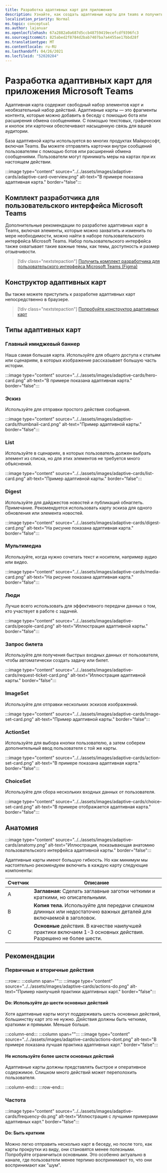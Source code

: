 ```yaml
---
title: Разработка адаптивных карт для приложения
description: Узнайте, как создать адаптивные карты для teams и получить набор пользовательского интерфейса Microsoft Teams.
localization_priority: Normal
ms.topic: conceptual
ms.author: lajanuar
ms.openlocfilehash: 67a2882a0a687d5ccb48759419ecefcdf9396fc3
ms.sourcegitcommit: 825abed2f8784d2bab7407ba7a4455ae17bbd28f
ms.translationtype: MT
ms.contentlocale: ru-RU
ms.lasthandoff: 04/26/2021
ms.locfileid: "52020284"
---
```

# <a name="designing-adaptive-cards-for-your-microsoft-teams-app"></a>Разработка адаптивных карт для приложения Microsoft Teams

Адаптивная карта содержит свободный набор элементов карт и необязательный набор действий. Адаптивные карты — это фрагменты контента, которые можно добавить в беседу с помощью бота или расширения обмена сообщениями. С помощью текстовых, графических и кнопок эти карточки обеспечивают насыщенную связь для вашей аудитории.

База адаптивной карты используется во многих продуктах Майкрософт, включая Teams. Вы можете отправлять карточки внутри сообщений пользователям с помощью ботов или расширений обмена сообщениями. Пользователи могут принимать меры на картах при их настоящем действии.

:::image type="content" source="../../assets/images/adaptive-cards/adaptive-card-overview.png" alt-text="В примере показана адаптивная карта." border="false":::

## <a name="microsoft-teams-ui-kit"></a>Комплект разработчика для пользовательского интерфейса Microsoft Teams

Дополнительные рекомендации по разработке адаптивных карт в Teams, включая элементы, которые можно захватить и изменить по мере необходимости, можно найти в наборе пользовательского интерфейса Microsoft Teams. Набор пользовательского интерфейса также охватывает такие важные темы, как темы, доступность и размер отзывчивости.

> [!div class="nextstepaction"]
> [Получить комплект разработчика для пользовательского интерфейса Microsoft Teams (Figma)](https://www.figma.com/community/file/916836509871353159)

## <a name="adaptive-cards-designer"></a>Конструктор адаптивных карт

Вы также можете приступить к разработке адаптивных карт непосредственно в браузере.

> [!div class="nextstepaction"]
> [Попробуйте конструктор адаптивных карт](https://adaptivecards.io/designer/)

## <a name="types-of-adaptive-cards"></a>Типы адаптивных карт

### <a name="hero"></a>Главный имиджевый баннер

Наша самая большая карта. Используйте для общего доступа к статьям или сценариям, в которых изображение рассказывает большую часть истории.

:::image type="content" source="../../assets/images/adaptive-cards/hero-card.png" alt-text="В примере показана адаптивная карта." border="false":::

### <a name="thumbnail"></a>Эскиз

Используйте для отправки простого действия сообщения.

:::image type="content" source="../../assets/images/adaptive-cards/thumbnail-card.png" alt-text="Пример адаптивной карты." border="false":::

### <a name="list"></a>List

Используйте в сценариях, в которых пользователь должен выбрать элемент из списка, но для этих элементов не требуется много объяснений.

:::image type="content" source="../../assets/images/adaptive-cards/list-card.png" alt-text="Пример адаптивной карты." border="false":::

### <a name="digest"></a>Digest

Используйте для дайджестов новостей и публикаций обнаглеть. Примечание. Рекомендуется использовать карту эскиза для одного обновления или элемента новостей.

:::image type="content" source="../../assets/images/adaptive-cards/digest-card.png" alt-text="На рисунке показана адаптивная карта." border="false":::

### <a name="media"></a>Мультимедиа

Используйте, когда нужно сочетать текст и носители, например аудио или видео.

:::image type="content" source="../../assets/images/adaptive-cards/media-card.png" alt-text="На рисунке показана адаптивная карта." border="false":::

### <a name="people"></a>Люди

Лучше всего использовать для эффективного передачи данных о том, кто участвует в работе с задачей.

:::image type="content" source="../../assets/images/adaptive-cards/people-card.png" alt-text="Иллюстрация адаптивной карты." border="false":::

### <a name="request-ticket"></a>Запрос билета

Используйте для получения быстрых входных данных от пользователя, чтобы автоматически создать задачу или билет.

:::image type="content" source="../../assets/images/adaptive-cards/request-ticket-card.png" alt-text="Иллюстрация адаптивной карты." border="false":::

### <a name="imageset"></a>ImageSet

Используйте для отправки нескольких эскизов изображений.

:::image type="content" source="../../assets/images/adaptive-cards/image-set-card.png" alt-text="Пример адаптивной карты." border="false":::

### <a name="actionset"></a>ActionSet

Используйте для выбора кнопки пользователю, а затем соберем дополнительный ввод пользователя с той же карты.

:::image type="content" source="../../assets/images/adaptive-cards/action-set-card.png" alt-text="В примере показана адаптивная карта." border="false":::

### <a name="choiceset"></a>ChoiceSet

Используйте для сбора нескольких входных данных от пользователя.

:::image type="content" source="../../assets/images/adaptive-cards/choice-set-card.png" alt-text="В примере отображается адаптивная карта." border="false":::

## <a name="anatomy"></a>Анатомия

:::image type="content" source="../../assets/images/adaptive-cards/anatomy.png" alt-text="Иллюстрация, показывающая анатомию пользовательского интерфейса адаптивной карты." border="false":::

Адаптивные карты имеют большую гибкость. Но как минимум мы настоятельно рекомендуем включить в каждую карту следующие компоненты:

|Счетчик|Описание|
|----------|-----------|
|A|**Заглавная:** Сделать заглавные заготки четкими и краткими, но описательными.|
|B|**Копия тела.** Используйте для передачи слишком длинных или недостаточно важных деталей для включаемой в заголовок.|
|C|**Основные** действия. В качестве наилучшей практики включаем 1-3 основных действия. Разрешено не более шести.|

## <a name="best-practices"></a>Рекомендации

### <a name="primary-and-secondary-actions"></a>Первичные и вторичные действия

:::row:::
   :::column span="":::
:::image type="content" source="../../assets/images/adaptive-cards/actions-do.png" alt-text="Пример наилучшей практики адаптивных карт." border="false":::

#### <a name="do-use-up-to-six-primary-actions"></a>Do: Используйте до шести основных действий

Хотя адаптивные карты могут поддерживать шесть основных действий, большинству карт это не нужно. Действия должны быть четкими, краткими и прямыми. Меньше больше.

   :::column-end:::
   :::column span="":::
:::image type="content" source="../../assets/images/adaptive-cards/actions-dont.png" alt-text="В примере показана лучшая практика адаптивных карт." border="false":::

#### <a name="dont-use-more-than-six-primary-actions"></a>Не используйте более шести основных действий

Адаптивные карты должны представлять быстрое и оперативное содержимое. Слишком много действий может переполохить пользователя.

   :::column-end:::
:::row-end:::

### <a name="frequency"></a>Частота

:::image type="content" source="../../assets/images/adaptive-cards/frequency-do.png" alt-text="Иллюстрация с лучшими примерами адаптивных карт." border="false":::

#### <a name="do-be-concise"></a>Do: Быть кратким

Можно легко отправить несколько карт в беседу, но после того, как карты прокрутки из виду, они становятся менее полезными. Попробуйте ограничиться основными. Это особенно актуально в канале, где пользователи менее терпимо воспринимают то, что они воспринимают как "шум".
